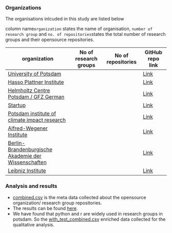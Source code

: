 

### Organizations 
The organisations inlcuded in this study are listed below 

column name``organization`` states the name of organisation, ``number of research group`` and ``no. of repositories``states the total number of research groups and their opensource repositories.  

| organization                                                                                                 | No of research groups | No of repositories  | GitHub repo link                                                | 
|--------------------------------------------------------------------------------------------------------------|-----------------------|---------------------|-----------------------------------------------------------------|
| [University of Potsdam](./university_of_potsdam)                                                             |                       |                     | [Link](https://github.com/aeye-lab)                             |
| [Hasso Plattner Institute](./hasso_plattner_institute)                                                       |                       |                     | [Link](https://github.com/semanticmultimedia)                   |
| [Helmholtz Centre Potsdam / GFZ German](./helmholz_center-gfz_potsdam)                                       |                       |                     | [Link](https://github.com/GFZ-Centre-for-Early-Warning)         |
| [Startup](./startups)                                                                                        |                       |                     | [Link](https://github.com/potsdamer-buergerstiftung)            |
| [Potsdam institute of climate impact research](./potsdam_institute_for_climate_impact_research)              |                       |                     | [Link](https://github.com/pik-piam)                             |
| [Alfred-Wegener Institute](./alfred-wegener_institute)                                                       |                       |                     | [Link](https://github.com/PolarTerrestrialEnvironmentalSystems) |
| [Berlin-Brandenburgische Akademie der Wissenschaften](./berlin-brandenburgische_akademie_der_wissenschaften) |                       |                     | [Link](https://github.com/zentrum-lexikographie)                |
| [Leibniz Institute](./leibniz_institute)                                                                     |                       |                     | [Link](https://github.com/aipescience)                          |

### Analysis and results
* [combined.csv](combined.csv) is the meta data collected about the opensource organization/ research group repositories. 
* The results can be found [here](analysis_potsdam.ipynb).
* We have found that python and r are widely used in research groups in potsdam. So the [with_test_combined.csv](with_test_combined.csv) enriched data collected for the qualitative analysis. 